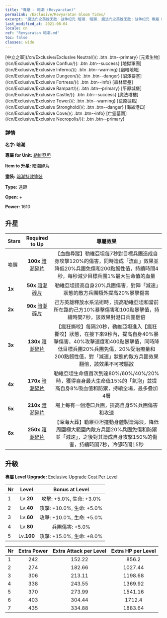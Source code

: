 ```yaml
---
title: "專屬 - 暗潮 (Revyaratan)"
permalink: /Exclusive/Revyaratan Gloom Tides/
excerpt: "魔法门之英雄无敌：战争纪元 暗潮. 暗潮. 魔法门之英雄无敌：战争纪元 專屬 暗潮. 勒維亞坦 專屬."
last_modified_at: 2021-08-04
locale: cn
ref: "Revyaratan 暗潮.md"
toc: false
classes: wide
---
```

 [中立之軍](/cn/Exclusive/Exclusive Neutral/){: .btn .btn--primary} [元素生物](/cn/Exclusive/Exclusive Conflux/){: .btn .btn--success} [地獄軍團](/cn/Exclusive/Exclusive Inferno/){: .btn .btn--warning} [幽暗地城](/cn/Exclusive/Exclusive Dungeon/){: .btn .btn--danger} [沼澤要塞](/cn/Exclusive/Exclusive Fortress/){: .btn .btn--info} [森林壁壘](/cn/Exclusive/Exclusive Rampart/){: .btn .btn--primary} [平原城堡](/cn/Exclusive/Exclusive Castle/){: .btn .btn--success} [魔法塔樓](/cn/Exclusive/Exclusive Tower/){: .btn .btn--warning} [荒原據點](/cn/Exclusive/Exclusive Stronghold/){: .btn .btn--danger} [海盜港口](/cn/Exclusive/Exclusive Cove/){: .btn .btn--info} [亡靈墓園](/cn/Exclusive/Exclusive Necropolis/){: .btn .btn--primary} 

### 詳情
 **名字: 暗潮** 

 **專屬 for Unit:** [勒維亞坦](/cn/units/Revyaratan/) 

 **Item to 升星:** [暗潮碎片](/cn/Items/con_2224/)

 **塗裝:** [暗潮特效塗裝](/cn/Items/con_2222/)

 **Type:** 遠距

 **Open:** +

 **Power:** 1610

## 升星

  |     Stars    |  Required to Up | 專屬效果 |
  |:-------------|:---------------:|:---------------:|
  |  喚醒  | **100x** [暗潮碎片](/cn/Items/con_2224/) | 【血齒尋蹤】勒維亞坦每7秒對目標兵團造成自身攻擊120%的傷害，同時造成「流血」效果並降低20%兵團免傷和200點韌性值，持續時間4秒，每秒減少目標兵團1%最大生命值的血量 |
  | **1x** <i class="fas fa-star"/> | **50x** [暗潮碎片](/cn/Items/con_2224/) | 勒維亞坦提高自身20%兵團傷害，對陣「減速」狀態的敵方兵團額外提高20%暴擊傷害 |
  | **2x** <i class="fas fa-star"/> | **90x** [暗潮碎片](/cn/Items/con_2224/) | 己方英雄釋放水系法術時，提高勒維亞坦和當前所在路的己方10%暴擊傷害和100點暴擊值，持續時間7秒，該效果對港口兵團翻倍 |
  | **3x** <i class="fas fa-star"/> | **130x** [暗潮碎片](/cn/Items/con_2224/) | 【瘋狂撕咬】每隔20秒，勒維亞坦進入【瘋狂撕咬】狀態，在接下來9秒內，提高自身40%暴擊傷害，40%攻擊速度和400點暴擊值，同時降低目標兵團20%兵團免傷，20%受治療量和200點韌性值，對「減速」狀態的敵方兵團效果翻倍，該效果不可被驅散 |
  | **4x** <i class="fas fa-star"/> | **170x** [暗潮碎片](/cn/Items/con_2224/) | 勒維亞坦生命值首次到達80%/60%/40%/20%時，獲得自身最大生命值15%的「氣泡」並提高自身8%吸血值和防禦，持續全場，最多疊加4層 |
  | **5x** <i class="fas fa-star"/> | **210x** [暗潮碎片](/cn/Items/con_2224/) | 場上每有一個港口兵團，提高自身5%兵團傷害和攻速 |
  | **6x** <i class="fas fa-star"/> | **250x** [暗潮碎片](/cn/Items/con_2224/) | 【深海大葬】勒維亞坦擺動身體製造海浪，降低周圍極大範圍內敵方兵團20%兵團免傷和防禦並「減速」，之後對其造成自身攻擊150%的傷害，持續時間7秒，冷卻時間15秒 |


## 升級
 **專屬 Level Upgrade:** [Exclusive Upgrade Cost Per Level](/Exclusive/ExclusiveUpgradeCostPerLevel/)

  |  Nr  |   Level  | Bonus at Level |
  |:-----|:--------:|:--------------:|
  | 1 | Lv.**20** | 攻擊: +5.0%, 生命: +3.0% |
  | 2 | Lv.**40** | 攻擊: +10.0%, 生命: +5.0% |
  | 3 | Lv.**60** | 攻擊: +10.0%, 生命: +5.0% |
  | 4 | Lv.**80** | 兵團傷害: +5.0% |
  | 5 | Lv.**100** | 攻擊: +15.0%, 生命: +8.0% |


  |  Nr  |  Extra Power | Extra Attack per Level | Extra HP per Level |
  |:-----|:--------:|:--------:|:--------:|
  | 1 | 242 | 152.22 | 856.2 |
  | 2 | 274 | 182.66 | 1027.44 |
  | 3 | 306 | 213.11 | 1198.68 |
  | 4 | 338 | 243.55 | 1369.92 |
  | 5 | 370 | 273.99 | 1541.16 |
  | 6 | 403 | 304.44 | 1712.4 |
  | 7 | 435 | 334.88 | 1883.64 |


